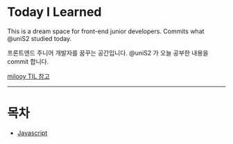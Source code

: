 # Today I Learned
This is a dream space for front-end junior developers.
Commits what @uniS2 studied today.

프론트엔드 주니어 개발자를 꿈꾸는 공간입니다.
@uniS2 가 오늘 공부한 내용을 commit 합니다.

[milooy TIL 참고](https://github.com/milooy/TIL)
  
---

# 목차

- [Javascript](/javascript/)